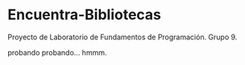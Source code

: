# Encuentra-Bibliotecas
Proyecto de Laboratorio de Fundamentos de Programación. Grupo 9.


probando probando...
hmmm.
